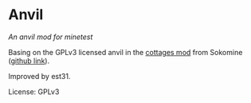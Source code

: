 # Anvil

_An anvil mod for minetest_

Basing on the GPLv3 licensed anvil in the [cottages mod](https://forum.minetest.net/viewtopic.php?id=5120) from Sokomine ([github link](https://github.com/Sokomine/random_buildings/master/cottages)).

Improved by est31.

License: GPLv3